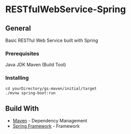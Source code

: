 # RESTfulWebService-Spring

## General

Basic RESTful Web Service built with Spring


### Prerequisites

Java JDK
Maven (Build Tool)

### Installing
```
cd yourDirectory/gs-maven/initial/target
./mvnw spring-boot:run
```

## Build With

*  [Maven](https://maven.apache.org/) - Dependency Management
*  [Spring Framework](https://spring.io/) - Framework
